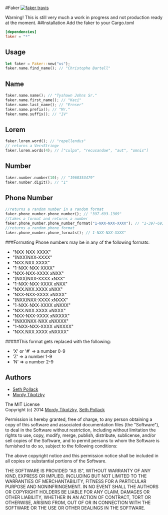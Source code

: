 #Faker
[![faker travis](http://img.shields.io/travis/tikotzky/faker-rs.svg?branch=master&style=flat-square)](https://travis-ci.org/tikotzky/faker-rs)

Warning! This is still very much a work in progress and not production ready at the moment.
##Installation
Add the faker to your Cargo.toml
```toml
[dependencies]
faker = "*"
```
## Usage
```rust
let faker = Faker::new("us");
faker.name.find_name(); // "Christophe Bartell"
```
## Name
```rust
faker.name.name(); // "Tyshawn Johns Sr."
faker.name.first_name(); // "Kaci"
faker.name.last_name(); // "Ernser"
faker.name.prefix(); // "Mr."
faker.name.suffix(); // "IV"
```
## Lorem
```rust
faker.lorem.word(); // "repellendus"
// returns a Vec<String>
faker.lorem.words(4); // ["culpa", "recusandae", "aut", "omnis"]
```
## Number
```rust
faker.number.number(10); // "1968353479"
faker.number.digit(); // "1"
```
## Phone Number
```rust
//returns a random number in a random format
faker.phone_number.phone_number(); // "397.693.1309"
//takes a format and returns a number
faker.phone_number.phone_number_format("1-NXX-NXX-XXXX"); // "1-397-693-1309"
//returns a random phone format
faker.phone_number.phone_formats(); // 1-NXX-NXX-XXXX"
```
###Formating
Phone numbers may be in any of the following formats:
* "NXX-NXX-XXXX"
* "(NXX)NXX-XXXX"
* "NXX.NXX.XXXX"
* "1-NXX-NXX-XXXX"
* "NXX-NXX-XXXX xNXX"
* "(NXX)NXX-XXXX xNXX"
* "1-NXX-NXX-XXXX xNXX"
* "NXX.NXX.XXXX xNXX"
* "NXX-NXX-XXXX xNXXX"
* "(NXX)NXX-XXXX xNXXX"
* "1-NXX-NXX-XXXX xNXXX"
* "NXX.NXX.XXXX xNXXX"
* "NXX-NXX-XXXX xNXXXX"
* "(NXX)NXX-NXX xNXXXX"
* "1-NXX-NXX-XXXX xNXXXX"
* "NXX.NXX.XXXX xNXXXX"

#####This format gets replaced with the following:
- 'X' or '#' => a number 0-9
- 'Z' => a number 1-9
- 'N' => a number 2-9


## Authors
* [Seth Pollack](https://github.com/sethpollack)
* [Mordy Tikotzky](https://github.com/tikotzky)

The MIT License  
Copyright (c) 2014 [Mordy Tikotzky](https://github.com/tikotzky), [Seth Pollack](https://github.com/sethpollack)

Permission is hereby granted, free of charge, to any person obtaining a copy of this software and associated documentation files (the "Software"), to deal in the Software without restriction, including without limitation the rights to use, copy, modify, merge, publish, distribute, sublicense, and/or sell copies of the Software, and to permit persons to whom the Software is furnished to do so, subject to the following conditions:

The above copyright notice and this permission notice shall be included in all copies or substantial portions of the Software.

THE SOFTWARE IS PROVIDED "AS IS", WITHOUT WARRANTY OF ANY KIND, EXPRESS OR IMPLIED, INCLUDING BUT NOT LIMITED TO THE WARRANTIES OF MERCHANTABILITY, FITNESS FOR A PARTICULAR PURPOSE AND NONINFRINGEMENT. IN NO EVENT SHALL THE AUTHORS OR COPYRIGHT HOLDERS BE LIABLE FOR ANY CLAIM, DAMAGES OR OTHER LIABILITY, WHETHER IN AN ACTION OF CONTRACT, TORT OR OTHERWISE, ARISING FROM, OUT OF OR IN CONNECTION WITH THE SOFTWARE OR THE USE OR OTHER DEALINGS IN THE SOFTWARE.
